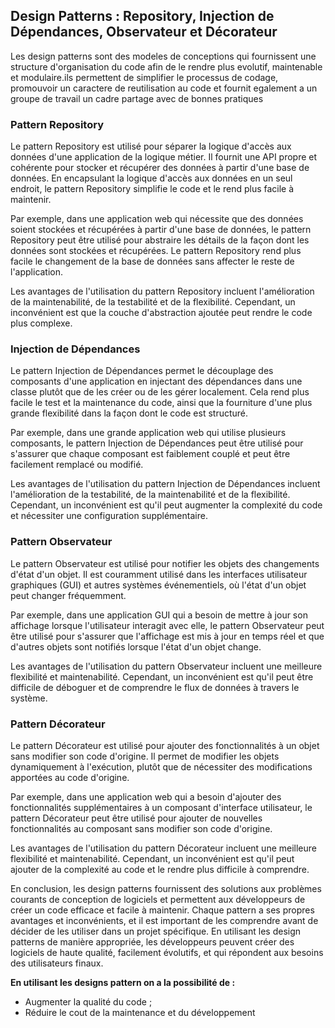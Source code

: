 ## Design Patterns : Repository, Injection de Dépendances, Observateur et Décorateur

Les design patterns sont des modeles de conceptions qui fournissent une structure d'organisation du code afin de le rendre plus evolutif, maintenable et modulaire.ils permettent de simplifier le processus de codage, promouvoir un caractere de reutilisation au code et fournit egalement a un groupe de travail un cadre partage avec de bonnes pratiques

### Pattern Repository

Le pattern Repository est utilisé pour séparer la logique d'accès aux données d'une application de la logique métier. Il fournit une API propre et cohérente pour stocker et récupérer des données à partir d'une base de données. En encapsulant la logique d'accès aux données en un seul endroit, le pattern Repository simplifie le code et le rend plus facile à maintenir.

Par exemple, dans une application web qui nécessite que des données soient stockées et récupérées à partir d'une base de données, le pattern Repository peut être utilisé pour abstraire les détails de la façon dont les données sont stockées et récupérées. Le pattern Repository rend plus facile le changement de la base de données sans affecter le reste de l'application.

Les avantages de l'utilisation du pattern Repository incluent l'amélioration de la maintenabilité, de la testabilité et de la flexibilité. Cependant, un inconvénient est que la couche d'abstraction ajoutée peut rendre le code plus complexe.

### Injection de Dépendances

Le pattern Injection de Dépendances permet le découplage des composants d'une application en injectant des dépendances dans une classe plutôt que de les créer ou de les gérer localement. Cela rend plus facile le test et la maintenance du code, ainsi que la fourniture d'une plus grande flexibilité dans la façon dont le code est structuré.

Par exemple, dans une grande application web qui utilise plusieurs composants, le pattern Injection de Dépendances peut être utilisé pour s'assurer que chaque composant est faiblement couplé et peut être facilement remplacé ou modifié.

Les avantages de l'utilisation du pattern Injection de Dépendances incluent l'amélioration de la testabilité, de la maintenabilité et de la flexibilité. Cependant, un inconvénient est qu'il peut augmenter la complexité du code et nécessiter une configuration supplémentaire.

### Pattern Observateur

Le pattern Observateur est utilisé pour notifier les objets des changements d'état d'un objet. Il est couramment utilisé dans les interfaces utilisateur graphiques (GUI) et autres systèmes événementiels, où l'état d'un objet peut changer fréquemment.

Par exemple, dans une application GUI qui a besoin de mettre à jour son affichage lorsque l'utilisateur interagit avec elle, le pattern Observateur peut être utilisé pour s'assurer que l'affichage est mis à jour en temps réel et que d'autres objets sont notifiés lorsque l'état d'un objet change.

Les avantages de l'utilisation du pattern Observateur incluent une meilleure flexibilité et maintenabilité. Cependant, un inconvénient est qu'il peut être difficile de déboguer et de comprendre le flux de données à travers le système.

### Pattern Décorateur

Le pattern Décorateur est utilisé pour ajouter des fonctionnalités à un objet sans modifier son code d'origine. Il permet de modifier les objets dynamiquement à l'exécution, plutôt que de nécessiter des modifications apportées au code d'origine.

Par exemple, dans une application web qui a besoin d'ajouter des fonctionnalités supplémentaires à un composant d'interface utilisateur, le pattern Décorateur peut être utilisé pour ajouter de nouvelles fonctionnalités au composant sans modifier son code d'origine.

Les avantages de l'utilisation du pattern Décorateur incluent une meilleure flexibilité et maintenabilité. Cependant, un inconvénient est qu'il peut ajouter de la complexité au code et le rendre plus difficile à comprendre.



En conclusion, les design patterns fournissent des solutions aux problèmes courants de conception de logiciels et permettent aux développeurs de créer un code efficace et facile à maintenir. Chaque pattern a ses propres avantages et inconvénients, et il est important de les comprendre avant de décider de les utiliser dans un projet spécifique. En utilisant les design patterns de manière appropriée, les développeurs peuvent créer des logiciels de haute qualité, facilement évolutifs, et qui répondent aux besoins des utilisateurs finaux.  

**En utilisant les designs pattern on a la possibilité de :**
- Augmenter la qualité du code ;
- Réduire le cout de la maintenance et du développement